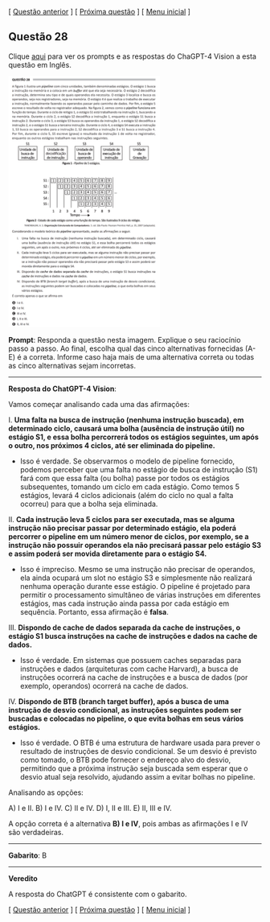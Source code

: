 \[ [Questão anterior](q27-por.md) \] \[ [Próxima questão](q29-por.md) \] \[ [Menu inicial](/README.md) \]

## Questão 28 ##

Clique [aqui](q28-eng.md) para ver os prompts e as respostas do ChaGPT-4 Vision a esta questão em Inglês.

<img src="q28-image.png" alt="Question 28 image file" width="60%" height="60%">

**Prompt**: Responda a questão nesta imagem. Explique o seu raciocínio passo a passo. Ao final, escolha qual das cinco alternativas fornecidas (A-E) é a correta. Informe caso haja mais de uma alternativa correta ou todas as cinco alternativas sejam incorretas.

---

**Resposta do ChatGPT-4 Vision**: 

Vamos começar analisando cada uma das afirmações:

I. **Uma falta na busca de instrução (nenhuma instrução buscada), em determinado ciclo, causará uma bolha (ausência de instrução útil) no estágio S1, e essa bolha percorrerá todos os estágios seguintes, um após o outro, nos próximos 4 ciclos, até ser eliminada do pipeline.**
   - Isso é verdade. Se observarmos o modelo de pipeline fornecido, podemos perceber que uma falta no estágio de busca de instrução (S1) fará com que essa falta (ou bolha) passe por todos os estágios subsequentes, tomando um ciclo em cada estágio. Como temos 5 estágios, levará 4 ciclos adicionais (além do ciclo no qual a falta ocorreu) para que a bolha seja eliminada.

II. **Cada instrução leva 5 ciclos para ser executada, mas se alguma instrução não precisar passar por determinado estágio, ela poderá percorrer o pipeline em um número menor de ciclos, por exemplo, se a instrução não possuir operandos ela não precisará passar pelo estágio S3 e assim poderá ser movida diretamente para o estágio S4.**
   - Isso é impreciso. Mesmo se uma instrução não precisar de operandos, ela ainda ocupará um slot no estágio S3 e simplesmente não realizará nenhuma operação durante esse estágio. O pipeline é projetado para permitir o processamento simultâneo de várias instruções em diferentes estágios, mas cada instrução ainda passa por cada estágio em sequência. Portanto, essa afirmação é **falsa**.

III. **Dispondo de cache de dados separada da cache de instruções, o estágio S1 busca instruções na cache de instruções e dados na cache de dados.**
   - Isso é verdade. Em sistemas que possuem caches separadas para instruções e dados (arquiteturas com cache Harvard), a busca de instruções ocorrerá na cache de instruções e a busca de dados (por exemplo, operandos) ocorrerá na cache de dados.

IV. **Dispondo de BTB (branch target buffer), após a busca de uma instrução de desvio condicional, as instruções seguintes podem ser buscadas e colocadas no pipeline, o que evita bolhas em seus vários estágios.**
   - Isso é verdade. O BTB é uma estrutura de hardware usada para prever o resultado de instruções de desvio condicional. Se um desvio é previsto como tomado, o BTB pode fornecer o endereço alvo do desvio, permitindo que a próxima instrução seja buscada sem esperar que o desvio atual seja resolvido, ajudando assim a evitar bolhas no pipeline.

Analisando as opções:

A) I e II. 
B) I e IV. 
C) II e IV. 
D) I, II e III. 
E) II, III e IV.

A opção correta é a alternativa **B) I e IV**, pois ambas as afirmações I e IV são verdadeiras.

---

**Gabarito**: B

---

**Veredito**

A resposta do ChatGPT é consistente com o gabarito.

\[ [Questão anterior](q27-por.md) \] \[ [Próxima questão](q29-por.md) \] \[ [Menu inicial](/README.md) \]
